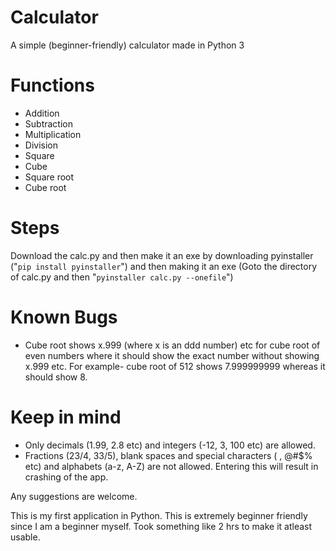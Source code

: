 # Calculator
A simple (beginner-friendly) calculator made in Python 3

# Functions

- Addition
- Subtraction 
- Multiplication 
- Division 
- Square 
- Cube
- Square root
- Cube root

# Steps 

Download the calc.py and then make it an exe by downloading pyinstaller ("`pip install pyinstaller`") and then making it an exe (Goto the directory of calc.py and then "`pyinstaller calc.py --onefile`")

# Known Bugs
- Cube root shows x.999 (where x is an ddd number) etc for cube root of even numbers where it should show the exact number without showing x.999 etc.
For example- cube root of 512 shows 7.999999999 whereas it should show 8.

# Keep in mind

- Only decimals (1.99, 2.8 etc) and integers (-12, 3, 100 etc) are allowed. 
- Fractions (23/4, 33/5), blank spaces and special characters ( , @#$% etc) and alphabets (a-z, A-Z) are not allowed. Entering this will result in crashing of the app.

Any suggestions are welcome.

This is my first application in Python. This is extremely beginner friendly since I am a beginner myself. Took something like 2 hrs to make it atleast usable.
